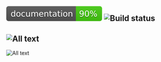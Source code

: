 ![Documentation](Docs/swift_output/badge.svg)
![Build status](https://travis-ci.org/surfstudio/CoreNetKit.svg?branch=master)
---
![All text](Docs/Header.svg)
---
![All text](Docs/NodeKitHeader.svg)

